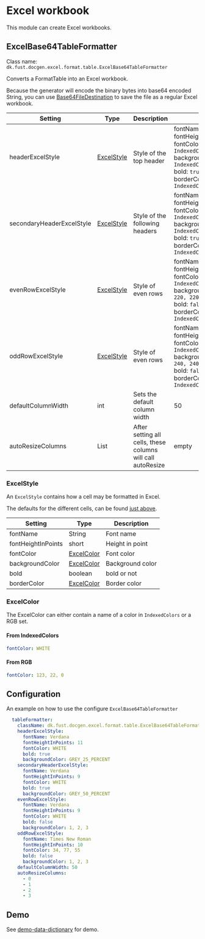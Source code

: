 # Excel workbook

This module can create Excel workbooks.

## ExcelBase64TableFormatter

Class name: `dk.fust.docgen.excel.format.table.ExcelBase64TableFormatter`

Converts a FormatTable into an Excel workbook.

Because the generator will encode the binary bytes into base64 encoded String, you can use
[Base64FileDestination](../../README.md#base64filedestination) to save the file as a regular Excel workbook.

| Setting                   | Type                      | Description                                                 | Default                                                                                                                                                                                      |
|---------------------------|---------------------------|-------------------------------------------------------------|----------------------------------------------------------------------------------------------------------------------------------------------------------------------------------------------|
| headerExcelStyle          | [ExcelStyle](#excelstyle) | Style of the top header                                     | fontName: `Verdana` <br/>fontHeightInPoints `11`<br/>fontColor: `IndexedColors.WHITE`<br/>backgroundColor: `IndexedColors.DARK_BLUE`<br/>bold: `true`<br/>borderColor: `IndexedColors.WHITE` |
| secondaryHeaderExcelStyle | [ExcelStyle](#excelstyle) | Style of the following headers                              | fontName: `Verdana` <br/>fontHeightInPoints `9`<br/>fontColor: `IndexedColors.WHITE`<br/>backgroundColor: `IndexedColors.LIGHT_BLUE`<br/>bold: `true`<br/>borderColor: `IndexedColors.WHITE` |
| evenRowExcelStyle         | [ExcelStyle](#excelstyle) | Style of even rows                                          | fontName: `Verdana` <br/>fontHeightInPoints `9`<br/>fontColor: `IndexedColors.BLACK`<br/>backgroundColor: `220, 220, 220`<br/>bold: `false`<br/>borderColor: `IndexedColors.WHITE`           |
| oddRowExcelStyle          | [ExcelStyle](#excelstyle) | Style of even rows                                          | fontName: `Verdana` <br/>fontHeightInPoints `9`<br/>fontColor: `IndexedColors.BLACK`<br/>backgroundColor: `240, 240, 240`<br/>bold: `false`<br/>borderColor: `IndexedColors.WHITE`           |
| defaultColumnWidth        | int                       | Sets the default column width                               | 50                                                                                                                                                                                           |
| autoResizeColumns         | List<Integer>             | After setting all cells, these columns will call autoResize | empty                                                                                                                                                                                        |

### ExcelStyle

An `ExcelStyle` contains how a cell may be formatted in Excel.

The defaults for the different cells, can be found [just above](#excelbase64tableformatter).

| Setting            | Type                      | Description      | 
|--------------------|---------------------------|------------------|
| fontName           | String                    | Font name        |
| fontHeightInPoints | short                     | Height in point  |
| fontColor          | [ExcelColor](#excelcolor) | Font color       |
| backgroundColor    | [ExcelColor](#excelcolor) | Background color |
| bold               | boolean                   | bold or not      |
| borderColor        | [ExcelColor](#excelcolor) | Border color     |

### ExcelColor

The ExcelColor can either contain a name of a color in `IndexedColors` or a RGB set.

#### From IndexedColors
```yaml
fontColor: WHITE
```

#### From RGB
```yaml
fontColor: 123, 22, 0
```

## Configuration

An example on how to use the configure `ExcelBase64TableFormatter`

```yaml
  tableFormatter:
    className: dk.fust.docgen.excel.format.table.ExcelBase64TableFormatter
    headerExcelStyle:
      fontName: Verdana
      fontHeightInPoints: 11
      fontColor: WHITE
      bold: true
      backgroundColor: GREY_25_PERCENT
    secondaryHeaderExcelStyle:
      fontName: Verdana
      fontHeightInPoints: 9
      fontColor: WHITE
      bold: true
      backgroundColor: GREY_50_PERCENT
    evenRowExcelStyle:
      fontName: Verdana
      fontHeightInPoints: 9
      fontColor: WHITE
      bold: false
      backgroundColor: 1, 2, 3
    oddRowExcelStyle:
      fontName: Times New Roman
      fontHeightInPoints: 10
      fontColor: 34, 77, 55
      bold: false
      backgroundColor: 1, 2, 3
    defaultColumnWidth: 50
    autoResizeColumns:
      - 0
      - 1
      - 2
      - 3
```

## Demo

See [demo-data-dictionary](../../demos/demo-data-dictionary) for demo.

